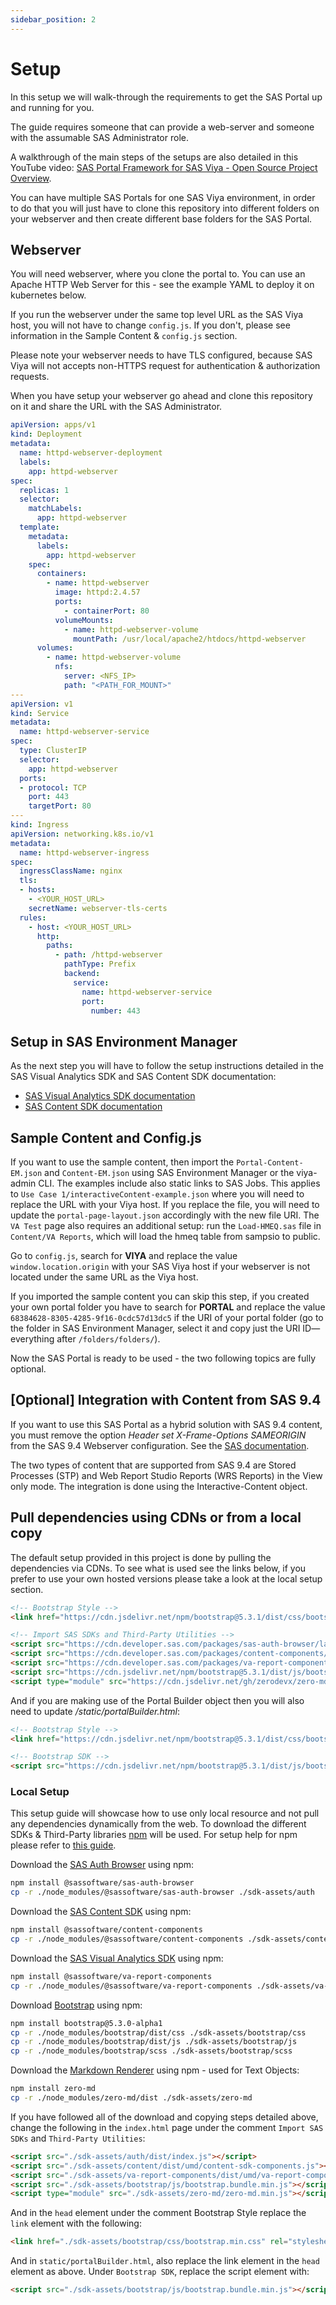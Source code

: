 ```yaml
---
sidebar_position: 2
---
```


# Setup

In this setup we will walk-through the requirements to get the SAS Portal up and running for you.

The guide requires someone that can provide a web-server and someone with the assumable SAS Administrator role.

A walkthrough of the main steps of the setups are also detailed in this YouTube video: [SAS Portal Framework for SAS Viya - Open Source Project Overview](https://youtu.be/ZifDM_n20p0).

You can have multiple SAS Portals for one SAS Viya environment, in order to do that you will just have to clone this repository into different folders on your webserver and then create different base folders for the SAS Portal.

## Webserver

You will need webserver, where you clone the portal to. You can use an Apache HTTP Web Server for this - see the example YAML to deploy it on kubernetes below.

If you run the webserver under the same top level URL as the SAS Viya host, you will not have to change `config.js`. If you don't, please see information in the Sample Content & `config.js` section.

Please note your webserver needs to have TLS configured, because SAS Viya will not accepts non-HTTPS request for authentication & authorization requests.

When you have setup your webserver go ahead and clone this repository on it and share the URL with the SAS Administrator.

```yaml
apiVersion: apps/v1
kind: Deployment
metadata:
  name: httpd-webserver-deployment
  labels:
    app: httpd-webserver
spec:
  replicas: 1
  selector:
    matchLabels:
      app: httpd-webserver
  template:
    metadata:
      labels:
        app: httpd-webserver
    spec:
      containers:
        - name: httpd-webserver
          image: httpd:2.4.57
          ports:
            - containerPort: 80
          volumeMounts:
            - name: httpd-webserver-volume
              mountPath: /usr/local/apache2/htdocs/httpd-webserver
      volumes:
        - name: httpd-webserver-volume
          nfs:
            server: <NFS_IP>
            path: "<PATH_FOR_MOUNT>" 
---
apiVersion: v1
kind: Service
metadata:
  name: httpd-webserver-service
spec:
  type: ClusterIP
  selector:
    app: httpd-webserver
  ports:
  - protocol: TCP
    port: 443
    targetPort: 80
---
kind: Ingress
apiVersion: networking.k8s.io/v1
metadata:
  name: httpd-webserver-ingress
spec:
  ingressClassName: nginx
  tls:
  - hosts:
    - <YOUR_HOST_URL>
    secretName: webserver-tls-certs
  rules:
    - host: <YOUR_HOST_URL>
      http:
        paths: 
          - path: /httpd-webserver
            pathType: Prefix
            backend:
              service:
                name: httpd-webserver-service
                port:
                  number: 443
```

## Setup in SAS Environment Manager

As the next step you will have to follow the setup instructions detailed in the SAS Visual Analytics SDK and SAS Content SDK documentation:
- [SAS Visual Analytics SDK documentation](https://developer.sas.com/sdk/va/docs/guides/viya-setup/)
- [SAS Content SDK documentation](https://developer.sas.com/sdk/content/docs/getting-started/#sas-viya-setup)

## Sample Content and Config.js
If you want to use the sample content, then import the `Portal-Content-EM.json` and `Content-EM.json` using SAS Environment Manager or the viya-admin CLI. 
The examples include also static links to SAS Jobs.
This applies to `Use Case 1/interactiveContent-example.json` where you will need to replace the URL with your Viya host.
If you replace the file, you will need to update the `portal-page-layout.json` accordingly with the new file URI.
The `VA Test` page also requires an additional setup: run the `Load-HMEQ.sas` file in `Content/VA Reports`, which will load the hmeq table from sampsio to public.

Go to `config.js`, search for **VIYA** and replace the value `window.location.origin` with your SAS Viya host if your webserver is not located under the same URL as the Viya host.

If you imported the sample content you can skip this step, if you created your own portal folder you have to search for **PORTAL** and replace the value `68384628-8305-4285-9f16-0cdc57d13dc5` if the URI of your portal folder (go to the folder in SAS Environment Manager, select it and copy just the URI ID— everything after `/folders/folders/`).

Now the SAS Portal is ready to be used - the two following topics are fully optional.

## [Optional] Integration with Content from SAS 9.4

If you want to use this SAS Portal as a hybrid solution with SAS 9.4 content, you must remove the option _Header set X-Frame-Options SAMEORIGIN_ from the SAS 9.4 Webserver configuration.
See the [SAS documentation](https://go.documentation.sas.com/doc/en/bicdc/9.4/vaicg/p1gi7u7b71vwbxn1rt9tu0h61f5t.htm).

The two types of content that are supported from SAS 9.4 are Stored Processes (STP) and Web Report Studio Reports (WRS Reports) in the View only mode. The integration is done using the Interactive-Content object.

## Pull dependencies using CDNs or from a local copy

The default setup provided in this project is done by pulling the dependencies via CDNs. 
To see what is used see the links below, if you prefer to use your own hosted versions please take a look at the local setup section.

```html
<!-- Bootstrap Style -->
<link href="https://cdn.jsdelivr.net/npm/bootstrap@5.3.1/dist/css/bootstrap.min.css" rel="stylesheet" integrity="sha384-4bw+/aepP/YC94hEpVNVgiZdgIC5+VKNBQNGCHeKRQN+PtmoHDEXuppvnDJzQIu9" crossorigin="anonymous">

<!-- Import SAS SDKs and Third-Party Utilities -->
<script src="https://cdn.developer.sas.com/packages/sas-auth-browser/latest/dist/index.min.js"></script>
<script src="https://cdn.developer.sas.com/packages/content-components/latest/dist/umd/content-sdk-components.js"></script>
<script src="https://cdn.developer.sas.com/packages/va-report-components/latest/dist/umd/va-report-components.js"></script>
<script src="https://cdn.jsdelivr.net/npm/bootstrap@5.3.1/dist/js/bootstrap.bundle.min.js" integrity="sha384-HwwvtgBNo3bZJJLYd8oVXjrBZt8cqVSpeBNS5n7C8IVInixGAoxmnlMuBnhbgrkm" crossorigin="anonymous"></script>
<script type="module" src="https://cdn.jsdelivr.net/gh/zerodevx/zero-md@2/dist/zero-md.min.js"></script>
```

And if you are making use of the Portal Builder object then you will also need to update */static/portalBuilder.html*:

```html
<!-- Bootstrap Style -->
<link href="https://cdn.jsdelivr.net/npm/bootstrap@5.3.1/dist/css/bootstrap.min.css" rel="stylesheet" integrity="sha384-4bw+/aepP/YC94hEpVNVgiZdgIC5+VKNBQNGCHeKRQN+PtmoHDEXuppvnDJzQIu9" crossorigin="anonymous">

<!-- Bootstrap SDK -->
<script src="https://cdn.jsdelivr.net/npm/bootstrap@5.3.1/dist/js/bootstrap.bundle.min.js" integrity="sha384-HwwvtgBNo3bZJJLYd8oVXjrBZt8cqVSpeBNS5n7C8IVInixGAoxmnlMuBnhbgrkm" crossorigin="anonymous"></script>
```

### Local Setup
This setup guide will showcase how to use only local resource and not pull any dependencies dynamically from the web. 
To download the different SDKs & Third-Party libraries [npm](https://www.npmjs.com/) will be used.
For setup help for npm please refer to [this guide](https://docs.npmjs.com/downloading-and-installing-node-js-and-npm).

Download the [SAS Auth Browser](https://github.com/sassoftware/sas-viya-sdk-js/tree/main/sdk/sas-auth-browser) using npm:

```bash
npm install @sassoftware/sas-auth-browser
cp -r ./node_modules/@sassoftware/sas-auth-browser ./sdk-assets/auth
```

Download the [SAS Content SDK](https://github.com/sassoftware/sas-viya-sdk-js/tree/main/sdk/content-components) using npm:

```bash
npm install @sassoftware/content-components
cp -r ./node_modules/@sassoftware/content-components ./sdk-assets/content
```

Download the [SAS Visual Analytics SDK](https://github.com/sassoftware/sas-viya-sdk-js/tree/main/sdk/va-report-components) using npm:

```bash
npm install @sassoftware/va-report-components
cp -r ./node_modules/@sassoftware/va-report-components ./sdk-assets/va-report-components
```

Download [Bootstrap](https://getbootstrap.com/docs/5.3/getting-started/download/) using npm:

```bash
npm install bootstrap@5.3.0-alpha1
cp -r ./node_modules/bootstrap/dist/css ./sdk-assets/bootstrap/css
cp -r ./node_modules/bootstrap/dist/js ./sdk-assets/bootstrap/js
cp -r ./node_modules/bootstrap/scss ./sdk-assets/bootstrap/scss
```

Download the [Markdown Renderer](https://github.com/zerodevx/zero-md) using npm - used for Text Objects:

```bash
npm install zero-md
cp -r ./node_modules/zero-md/dist ./sdk-assets/zero-md
```

If you have followed all of the download and copying steps detailed above, change the following in the `index.html` page under the comment `Import SAS SDKs` and `Third-Party Utilities`:

```html
<script src="./sdk-assets/auth/dist/index.js"></script>
<script src="./sdk-assets/content/dist/umd/content-sdk-components.js"></script>
<script src="./sdk-assets/va-report-components/dist/umd/va-report-components.js"></script>
<script src="./sdk-assets/bootstrap/js/bootstrap.bundle.min.js"></script>
<script type="module" src="./sdk-assets/zero-md/zero-md.min.js"></script>
```

And in the `head` element under the comment Bootstrap Style replace the `link` element with the following:

```html
<link href="./sdk-assets/bootstrap/css/bootstrap.min.css" rel="stylesheet">
```

And in `static/portalBuilder.html`, also replace the link element in the `head` element as above. 
Under `Bootstrap SDK`, replace the script element with:

```html
<script src="./sdk-assets/bootstrap/js/bootstrap.bundle.min.js"></script>
```